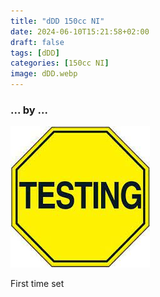 ```yaml
---
title: "dDD 150cc NI"
date: 2024-06-10T15:21:58+02:00
draft: false
tags: [dDD]
categories: [150cc NI]
image: dDD.webp
---
```

### ... by ...
![Nothing there](testing.jpg)

First time set